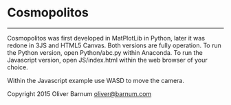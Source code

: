# Cosmopolitos
--------------

Cosmopolitos was first developed in MatPlotLib in Python, later it was 
redone in 3JS and HTML5 Canvas. Both versions are fully operation. 
To run the Python version, open Python/abc.py within Anaconda. 
To run the Javascript version, open JS/index.html within the
web browser of your choice.

Within the Javascript example use WASD to move the camera.

Copyright 2015 Oliver Barnum
oliver@barnum.com
